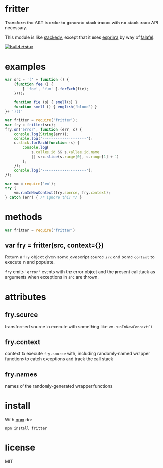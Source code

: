 fritter
=======

Transform the AST in order to generate stack traces with no stack trace API
necessary.

This module is like [stackedy](https://github.com/substack/node-stackedy),
except that it uses [esprima](http://esprima.org/) by way of
[falafel](https://github.com/substack/node-falafel).

[![build status](https://secure.travis-ci.org/substack/node-fritter.png)](http://travis-ci.org/substack/node-fritter)

examples
========

``` js
var src = '(' + function () {
    (function fee () {
        [ 'foe', 'fum' ].forEach(fie);
    })();
    
    function fie (s) { smell(s) }
    function smell () { english('blood') }
}+ ')()'

var fritter = require('fritter');
var fry = fritter(src);
fry.on('error', function (err, c) {
    console.log(String(err));
    console.log('--------------------');
    c.stack.forEach(function (s) {
        console.log(
            s.callee.id && s.callee.id.name
            || src.slice(s.range[0], s.range[1] + 1)
        );
    });
    console.log('--------------------');
});

var vm = require('vm');
try {
    vm.runInNewContext(fry.source, fry.context);
} catch (err) { /* ignore this */ }
```

methods
=======

``` js
var fritter = require('fritter')
```

var fry = fritter(src, context={})
--------------------------------

Return a `fry` object given some javascript source `src` and some `context` to
execute in and populate.

`fry` emits `'error'` events with the error object and the present callstack as
arguments when exceptions in `src` are thrown.

attributes
==========

fry.source
----------

transformed source to execute with something like `vm.runInNewContext()`

fry.context
-----------

context to execute `fry.source` with, including randomly-named wrapper
functions to catch exceptions and track the call stack

fry.names
---------

names of the randomly-generated wrapper functions

install
=======

With [npm](http://npmjs.org) do:

```
npm install fritter
```

license
=======

MIT
